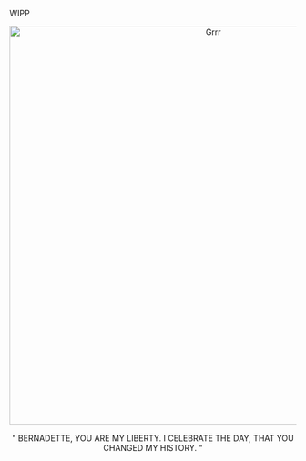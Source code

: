 WIPP
<p align="center">
<img width="700" src="[https://i.pinimg.com/originals/89/5a/5d/895a5dba29f48f606c0b747f8ab5a183.jpg](https://www.google.com/url?sa=i&url=https%3A%2F%2Fwww.pinterest.com%2Fpin%2F1125125919390907052%2F&psig=AOvVaw3TzPzqXLlq1y_KJ4q64h3h&ust=1742659123918000&source=images&cd=vfe&opi=89978449&ved=0CBQQjRxqFwoTCMiipKLFm4wDFQAAAAAdAAAAABAE
)" alt="Grrr">
</p>


<p align="center">
" BERNADETTE, YOU ARE MY LIBERTY. I CELEBRATE THE DAY, THAT YOU CHANGED MY HISTORY. "
